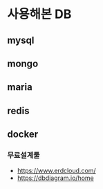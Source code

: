# 사용해본 DB
## mysql

## mongo

## maria

## redis

## docker

### 무료설계툴
- https://www.erdcloud.com/
- https://dbdiagram.io/home
